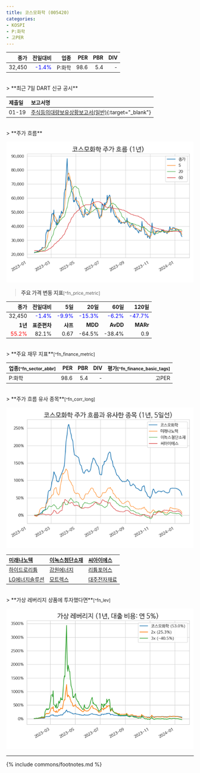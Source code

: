 ```yaml
---
title: 코스모화학 (005420)
categories:
- KOSPI
- P:화학
- 고PER
---
```

| **종가** | **전일대비** | **업종** | **PER** | **PBR** | **DIV** |
| -------: | -----------: | -------: | ------: | ------: | ------: |
| 32,450 | <span style="color: blue">-1.4%</span> | P:화학 | 98.6 | 5.4 | - |

<!-- more -->

<br>
> **최근 7일 DART 신규 공시**<a id="dart"></a>


| **제출일** | **보고서명** |
| :--------- | :----------- |
| 01-19 | [주식등의대량보유상황보고서(일반)](https://dart.fss.or.kr/dsaf001/main.do?rcpNo=20240119000380){:target="_blank"} |

<br>
> **주가 흐름**<a id="price"></a>

![005420](/assets/images/stock/005420.png)

> **주요 가격 변동 지표**<small>[^fn_price_metric]</small>

| **종가** | **전일대비** | **5일** | **20일** | **60일** | **120일** |
| -------: | -----------: | ------: | -------: | -------: | --------: |
| 32,450 | <span style="color: blue">-1.4%</span> | <span style="color: blue">-9.9%</span> | <span style="color: blue">-15.3%</span> | <span style="color: blue">-6.2%</span> | <span style="color: blue">-47.7%</span> |
| **1년** | **표준편차** | **샤프** | **MDD** | **AvDD** | **MARr** |
| <span style="color: red">55.2%</span> | 82.1% | 0.67 | -64.5% | -38.4% | 0.9 |

<br>
> **주요 재무 지표**<small>[^fn_finance_metric]</small>

| **업종**<small>[^fn_sector_abbr]</small> | **PER** | **PBR** | **DIV** | **평가**<small>[^fn_finance_basic_tags]</small> |
| :--------------------------------------- | ------: | ------: | ------: | ----------------------------------------------: |
| P:화학 | 98.6 | 5.4 | - | 고PER |

<br>
> **주가 흐름 유사 종목**<a id="corr"></a><small>[^fn_corr_long]</small>

![005420](/assets/images/stock/005420_corr.png)

| [미래나노텍](/095500/) | [이녹스첨단소재](/272290/) | [씨아이에스](/222080/) |
| :------------------------------------- | :------------------------------------- | :--------------------------------------|
| [하이드로리튬](/101670/) | [강원에너지](/114190/) | [리튬포어스](/073570/) |
| [LG에너지솔루션](/373220/) | [모트렉스](/118990/) | [대주전자재료](/078600/) |

<br>
> **가상 레버리지 상품에 투자했다면**<a id="2x"></a><small>[^fn_lev]</small>

![005420](/assets/images/stock/005420_2x.png)

---
{% include commons/footnotes.md %}